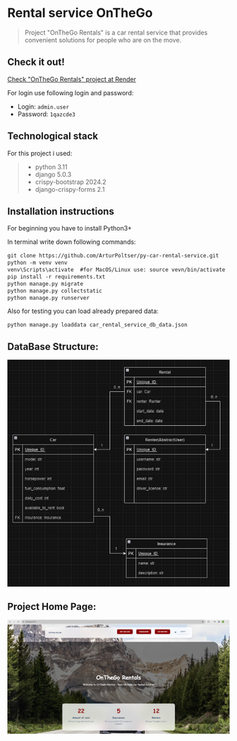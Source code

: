 # Rental service OnTheGo
> Project "OnTheGo Rentals" is a car rental service that provides convenient solutions for people who are on the move.

## Check it out!
[Check "OnTheGo Rentals" project at Render]()

For login use following login and password:

* Login: `admin.user`
* Password: `1qazcde3`

## Technological stack

For this project i used:

>* python 3.11
>* django 5.0.3
>* crispy-bootstrap 2024.2
>* django-crispy-forms 2.1

## Installation instructions

For beginning you have to install Python3+ 

In terminal write down following commands:

```shell
git clone https://github.com/ArturPoltser/py-car-rental-service.git
python -m venv venv
venv\Scripts\activate  #for MacOS/Linux use: source vevn/bin/activate
pip install -r requirements.txt
python manage.py migrate
python manage.py collectstatic
python manage.py runserver
```
Also for testing you can load already prepared data:

```shell
python manage.py loaddata car_rental_service_db_data.json
```
## DataBase Structure:
![demo](demo.png)

## Project Home Page:
![demo_home](demo_home.png)
